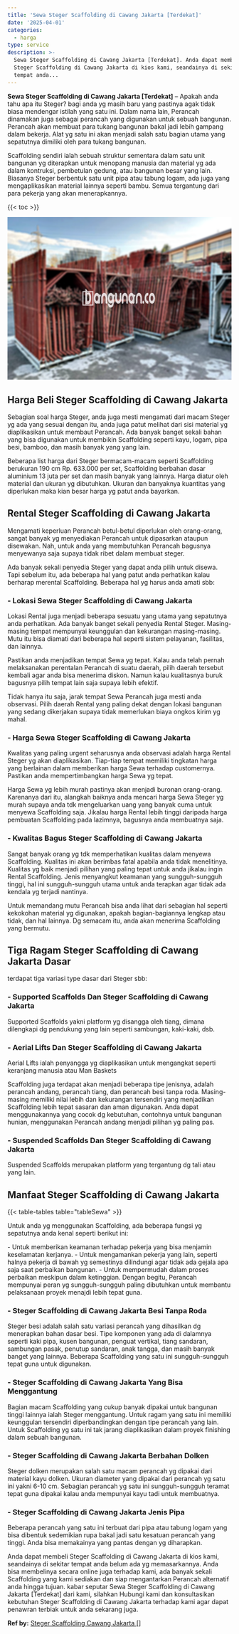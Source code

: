 ```yaml
---
title: 'Sewa Steger Scaffolding di Cawang Jakarta [Terdekat]'
date: '2025-04-01'
categories:
  - harga
type: service
description: >-
  Sewa Steger Scaffolding di Cawang Jakarta [Terdekat]. Anda dapat membeli
  Steger Scaffolding di Cawang Jakarta di kios kami, seandainya di sekitar
  tempat anda...
---
```


**Sewa Steger Scaffolding di Cawang Jakarta \[Terdekat\]** – Apakah anda tahu apa itu Steger? bagi anda yg masih baru yang pastinya agak tidak biasa mendengar istilah yang satu ini. Dalam nama lain, Perancah dinamakan juga sebagai perancah yang digunakan untuk sebuah bangunan. Perancah akan membuat para tukang bangunan bakal jadi lebih gampang dalam bekerja. Alat yg satu ini akan menjadi salah satu bagian utama yang sepatutnya dimiliki oleh para tukang bangunan.

Scaffolding sendiri ialah sebuah struktur sementara dalam satu unit bangunan yg diterapkan untuk menopang manusia dan material yg ada dalam kontruksi, pembetulan gedung, atau bangunan besar yang lain. Biasanya Steger berbentuk satu unit pipa atau tabung logam, ada juga yang mengaplikasikan material lainnya seperti bambu. Semua tergantung dari para pekerja yang akan menerapkannya.

{{< toc >}}

![Sewa Steger Scaffolding di Cawang Jakarta [Terdekat]](/images/sewa-scaffolding-steger-22.png)

## Harga Beli Steger Scaffolding di Cawang Jakarta

Sebagian soal harga Steger, anda juga mesti mengamati dari macam Steger yg ada yang sesuai dengan itu, anda juga patut melihat dari sisi material yg diaplikasikan untuk membaut Perancah. Ada banyak banget sekali bahan yang bisa digunakan untuk membikin Scaffolding seperti kayu, logam, pipa besi, bamboo, dan masih banyak yang yang lain.

Beberapa list harga dari Steger bermacam-macam seperti Scaffolding berukuran 190 cm Rp. 633.000 per set, Scaffolding berbahan dasar aluminium 13 juta per set dan masih banyak yang lainnya. Harga diatur oleh material dan ukuran yg dibutuhkan. Ukuran dan banyaknya kuantitas yang diperlukan maka kian besar harga yg patut anda bayarkan.

## Rental Steger Scaffolding di Cawang Jakarta

Mengamati keperluan Perancah betul-betul diperlukan oleh orang-orang, sangat banyak yg menyediakan Perancah untuk dipasarkan ataupun disewakan. Nah, untuk anda yang membutuhkan Perancah bagusnya menyewanya saja supaya tidak ribet dalam membuat steger.

Ada banyak sekali penyedia Steger yang dapat anda pilih untuk disewa. Tapi sebelum itu, ada beberapa hal yang patut anda perhatikan kalau berharap merental Scaffolding. Beberapa hal yg harus anda amati sbb:

### \- Lokasi Sewa Steger Scaffolding di Cawang Jakarta

Lokasi Rental juga menjadi beberapa sesuatu yang utama yang sepatutnya anda perhatikan. Ada banyak banget sekali penyedia Rental Steger. Masing-masing tempat mempunyai keunggulan dan kekurangan masing-masing. Mutu itu bisa diamati dari beberapa hal seperti sistem pelayanan, fasilitas, dan lainnya.

Pastikan anda menjadikan tempat Sewa yg tepat. Kalau anda telah pernah melaksanakan perentalan Perancah di suatu daerah, pilih daerah tersebut kembali agar anda bisa menerima diskon. Namun kalau kualitasnya buruk bagusnya pilih tempat lain saja supaya lebih efektif.

Tidak hanya itu saja, jarak tempat Sewa Perancah juga mesti anda observasi. Pilih daerah Rental yang paling dekat dengan lokasi bangunan yang sedang dikerjakan supaya tidak memerlukan biaya ongkos kirim yg mahal.

### \- Harga Sewa Steger Scaffolding di Cawang Jakarta

Kwalitas yang paling urgent seharusnya anda observasi adalah harga Rental Steger yg akan diaplikasikan. Tiap-tiap tempat memiliki tingkatan harga yang berlainan dalam memberikan harga Sewa terhadap customernya. Pastikan anda mempertimbangkan harga Sewa yg tepat.

Harga Sewa yg lebih murah pastinya akan menjadi buronan orang-orang. Karenanya dari itu, alangkah baiknya anda mencari harga Sewa Steger yg murah supaya anda tdk mengeluarkan uang yang banyak cuma untuk menyewa Scaffolding saja. Jikalau harga Rental lebih tinggi daripada harga pembuatan Scaffolding pada lazimnya, bagusnya anda membuatnya saja.

### \- Kwalitas Bagus Steger Scaffolding di Cawang Jakarta

Sangat banyak orang yg tdk memperhatikan kualitas dalam menyewa Scaffolding. Kualitas ini akan berimbas fatal apabila anda tidak menelitinya. Kualitas yg baik menjadi pilihan yang paling tepat untuk anda jikalau ingin Rental Scaffolding. Jenis menyangkut keamanan yang sungguh-sungguh tinggi, hal ini sungguh-sungguh utama untuk anda terapkan agar tidak ada kendala yg terjadi nantinya.

Untuk memandang mutu Perancah bisa anda lihat dari sebagian hal seperti kekokohan material yg digunakan, apakah bagian-bagiannya lengkap atau tidak, dan hal lainnya. Dg semacam itu, anda akan menerima Scaffolding yang bermutu.

## Tiga Ragam Steger Scaffolding di Cawang Jakarta Dasar

terdapat tiga variasi type dasar dari Steger sbb:

### \- Supported Scaffolds Dan Steger Scaffolding di Cawang Jakarta

Supported Scaffolds yakni platform yg disangga oleh tiang, dimana dilengkapi dg pendukung yang lain seperti sambungan, kaki-kaki, dsb.

### \- Aerial Lifts Dan Steger Scaffolding di Cawang Jakarta

Aerial Lifts ialah penyangga yg diaplikasikan untuk mengangkat seperti keranjang manusia atau Man Baskets

Scaffolding juga terdapat akan menjadi beberapa tipe jenisnya, adalah perancah andang, perancah tiang, dan perancah besi tanpa roda. Masing-masing memiliki nilai lebih dan kekurangan tersendiri yang menjadikan Scaffolding lebih tepat sasaran dan aman digunakan. Anda dapat menggunakannya yang cocok dg kebutuhan, contohnya untuk bangunan hunian, menggunakan Perancah andang menjadi pilihan yg paling pas.

### \- Suspended Scaffolds Dan Steger Scaffolding di Cawang Jakarta

Suspended Scaffolds merupakan platform yang tergantung dg tali atau yang lain.

## Manfaat Steger Scaffolding di Cawang Jakarta

{{< table-tables table="tableSewa" >}}

Untuk anda yg menggunakan Scaffolding, ada beberapa fungsi yg sepatutnya anda kenal seperti berikut ini:

\- Untuk memberikan keamanan terhadap pekerja yang bisa menjamin keselamatan kerjanya. - Untuk mengamankan pekerja yang lain, seperti halnya pekerja di bawah yg semestinya dilindungi agar tidak ada gejala apa saja saat perbaikan bangunan. - Untuk mempermudah dalam proses perbaikan meskipun dalam ketinggian. Dengan begitu, Perancah mempunyai peran yg sungguh-sungguh paling dibutuhkan untuk membantu pelaksanaan proyek menajdi lebih tepat guna.

### \- Steger Scaffolding di Cawang Jakarta Besi Tanpa Roda

Steger besi adalah salah satu variasi perancah yang dihasilkan dg menerapkan bahan dasar besi. Tipe komponen yang ada di dalamnya seperti kaki pipa, kusen bangunan, penguat vertikal, tiang sandaran, sambungan pasak, penutup sandaran, anak tangga, dan masih banyak banget yang lainnya. Beberapa Scaffolding yang satu ini sungguh-sungguh tepat guna untuk digunakan.

### \- Steger Scaffolding di Cawang Jakarta Yang Bisa Menggantung

Bagian macam Scaffolding yang cukup banyak dipakai untuk bangunan tinggi lainnya ialah Steger menggantung. Untuk ragam yang satu ini memiliki keunggulan tersendiri diperbandingkan dengan tipe perancah yang lain. Untuk Scaffolding yg satu ini tak jarang diaplikasikan dalam proyek finishing dalam sebuah bangunan.

### \- Steger Scaffolding di Cawang Jakarta Berbahan Dolken

Steger dolken merupakan salah satu macam perancah yg dipakai dari material kayu dolken. Ukuran diameter yang dipakai dari perancah yg satu ini yakni 6-10 cm. Sebagian perancah yg satu ini sungguh-sungguh teramat tepat guna dipakai kalau anda mempunyai kayu tadi untuk membuatnya.

### \- Steger Scaffolding di Cawang Jakarta Jenis Pipa

Beberapa perancah yang satu ini terbuat dari pipa atau tabung logam yang bisa dibentuk sedemikian rupa bakal jadi satu kesatuan perancah yang tinggi. Anda bisa memakainya yang pantas dengan yg diharapkan.

Anda dapat membeli Steger Scaffolding di Cawang Jakarta di kios kami, seandainya di sekitar tempat anda belum ada yg memasarkannya. Anda bisa membelinya secara online juga terhadap kami, ada banyak sekali Scaffolding yang kami sediakan dan siap mengantarkan Perancah alternatif anda hingga tujuan. kabar seputar Sewa Steger Scaffolding di Cawang Jakarta \[Terdekat\] dari kami, silahkan Hubungi kami dan konsultasikan kebutuhan Steger Scaffolding di Cawang Jakarta terhadap kami agar dapat penawran terbiak untuk anda sekarang juga.

**Ref by:** [Steger Scaffolding Cawang Jakarta []](https://id.wikipedia.org/wiki/Steger)
